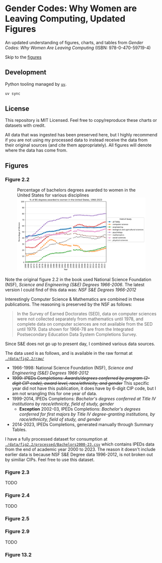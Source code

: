 # Gender Codes: Why Women are Leaving Computing, Updated Figures

An updated understanding of figures, charts, and tables from 
*Gender Codes: Why Women Are Leaving Computing* (ISBN: 978-0-470-59719-4)

Skip to the [figures](#Figures)

## Development

Python tooling managed by [`uv`](https://github.com/astral-sh/uv).

```sh
uv sync
```

## License

This repository is MIT Licensed. Feel free to copy/reproduce these charts or
datasets with credit.

All data that was ingested has been preserved here,
but I highly recommend if you are not using my processed data to instead receive
the data from their original sources (and cite them appropriately). All figures
will denote where the data has come from. 

## Figures

### Figure 2.2 
<figure>
  <figcaption>Percentage of bachelors degrees awarded to women in the United States for various disciplines</figcaption>
  <img src="./media/fig2.2.png" alt="Percentage of bachelors degrees awarded to women in the United States for various disciplines, 1966-2023">
</figure>

Note the original figure 2.2 in the book used National Science Foundation (NSF), *Science and Engineering (S&E) Degrees 1966-2006*. 
The latest version I could find of this data was: *NSF S&E Degrees 1966-2012*

Interestingly Computer Science & Mathematics are combined in these publications. The reasoning is preserved by the NSF as follows:
> In the Survey of Earned Doctorates (SED), data on computer sciences were not collected separately from mathematics until 1978, and complete data on computer sciences are not available from the SED until 1979. Data shown for 1966-78 are from the Integrated Postsecondary Education Data System Completions Survey.

Since S&E does not go up to present day, I combined various data sources.

The data used is as follows, and is available in the raw format at [`./data/fig2.2/raw/`](./data/fig2.2/raw/)
- 1966-1998: National Science Foundation (NSF), *Science and Engineering (S&E) Degrees 1966-2012*
- ~~1999: IPEDs Completions: *Awards/degrees conferred by program (2-digit CIP code), award level, race/ethnicity, and gender*~~
  This specific year did not have this publication, it does have by 6-digit CIP code, but I am not wrangling this for one year of data.
- 1999-2014, IPEDs Completions: *Bachelor's degrees conferred at Title IV institutions by race/ethnicity, field of study, gender*
  - **Exception** 2002-03, IPEDs Completions: *Bachelor's degrees conferred for first majors by Title IV degree-granting institutions, by race/ethnicity, field of study, and gender*
  <!-- - 1999-00 to 2001-02 use CIPS edition 1990
  - 2002-03 to 2008-09 use CIPS edition 2000
  - 2009-10 to 2018-19 use CIPS edition 2010 -->
- 2014-2023, IPEDs Completions, generated manually through Summary Tables.

I have a fully processed dataset for consumption at [`./data/fig2.2/processed/Bachelors2000-23.csv`](./data/fig2.2/processed/Bachelors2000-23.csv)
which contains IPEDs data from the end of academic year 2000 to 2023. The reason it doesn't include earlier data is because
NSF S&E Degree data 1996-2012, is not broken out by similiar CIPs. Feel free to use this dataset.

### Figure 2.3
TODO

### Figure 2.4
TODO

### Figure 2.5

### Figure 2.9
TODO

### Figure 13.2
